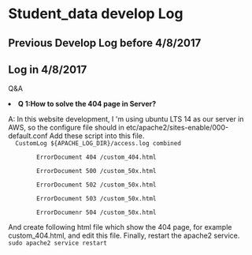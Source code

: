 <h1>Student_data develop Log</h1>
<h2>Previous Develop Log before 4/8/2017</h2>

<h2>Log in 4/8/2017</h2>
<p>Q&A</p>
<li><b>Q 1:How to solve the 404 page in Server?</li></b>
<p>A: In this website development, I 'm using ubuntu LTS 14 as our server in AWS, so the configure file should in
etc/apache2/sites-enable/000-default.conf  Add these script into this file.
<br>
<code>  CustomLog ${APACHE_LOG_DIR}/access.log combined<br>
        ErrorDocument 404 /custom_404.html<br>
        ErrorDocument 500 /custom_50x.html<br>
        ErrorDocument 502 /custom_50x.html<br>
        ErrorDocument 503 /custom_50x.html<br>
        ErrorDocumenr 504 /custom_50x.html<br>
</code>
And create following html file which show the 404 page, for example custom_404.html, and edit this file.
Finally, restart the apache2 service. <br>
<code>sudo apache2 service restart</code>
</p>
